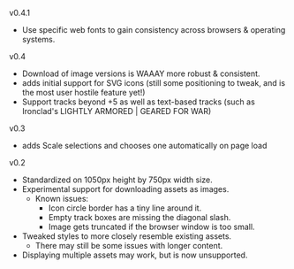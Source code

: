 v0.4.1
* Use specific web fonts to gain consistency across browsers & operating systems.

v0.4
* Download of image versions is WAAAY more robust & consistent.
* adds initial support for SVG icons (still some positioning to tweak, and is the most user hostile feature yet!)
* Support tracks beyond +5 as well as text-based tracks (such as Ironclad's LIGHTLY ARMORED | GEARED FOR WAR)

v0.3
* adds Scale selections and chooses one automatically on page load

v0.2
* Standardized on 1050px height by 750px width size.
* Experimental support for downloading assets as images.
    * Known issues: 
        * Icon circle border has a tiny line around it.
        * Empty track boxes are missing the diagonal slash.
        * Image gets truncated if the browser window is too small.
* Tweaked styles to more closely resemble existing assets.
    * There may still be some issues with longer content.
* Displaying multiple assets may work, but is now unsupported.
